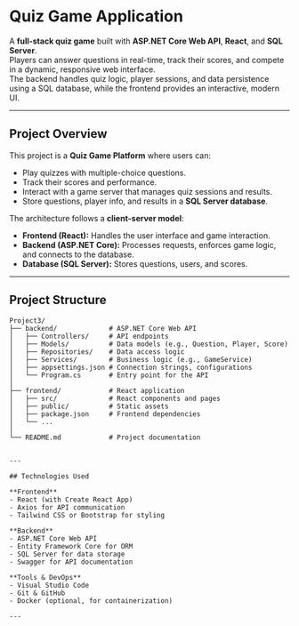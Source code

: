 # Quiz Game Application

A **full-stack quiz game** built with **ASP.NET Core Web API**, **React**, and **SQL Server**.  
Players can answer questions in real-time, track their scores, and compete in a dynamic, responsive web interface.  
The backend handles quiz logic, player sessions, and data persistence using a SQL database, while the frontend provides an interactive, modern UI.

---

## Project Overview

This project is a **Quiz Game Platform** where users can:
- Play quizzes with multiple-choice questions.
- Track their scores and performance.
- Interact with a game server that manages quiz sessions and results.
- Store questions, player info, and results in a **SQL Server database**.

The architecture follows a **client-server model**:
- **Frontend (React):** Handles the user interface and game interaction.
- **Backend (ASP.NET Core):** Processes requests, enforces game logic, and connects to the database.
- **Database (SQL Server):** Stores questions, users, and scores.

---
## Project Structure

```text
Project3/
├── backend/             # ASP.NET Core Web API
│   ├── Controllers/     # API endpoints
│   ├── Models/          # Data models (e.g., Question, Player, Score)
│   ├── Repositories/    # Data access logic
│   ├── Services/        # Business logic (e.g., GameService)
│   ├── appsettings.json # Connection strings, configurations
│   └── Program.cs       # Entry point for the API
│
├── frontend/            # React application
│   ├── src/             # React components and pages
│   ├── public/          # Static assets
│   ├── package.json     # Frontend dependencies
│   └── ...
│
└── README.md            # Project documentation


---

## Technologies Used

**Frontend**
- React (with Create React App)
- Axios for API communication
- Tailwind CSS or Bootstrap for styling

**Backend**
- ASP.NET Core Web API
- Entity Framework Core for ORM
- SQL Server for data storage
- Swagger for API documentation

**Tools & DevOps**
- Visual Studio Code
- Git & GitHub
- Docker (optional, for containerization)

---



